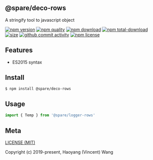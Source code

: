 ## @spare/deco-rows
A stringify tool to javascript object

[![npm version][npm-image]][npm-url]
[![npm quality][quality-image]][quality-url]
[![npm download][download-image]][npm-url]
[![npm total-download][total-download-image]][npm-url]
[![size][size]][size-url]
[![github commit activity][commit-image]][github-url]
[![npm license][license-image]][npm-url]

## Features

- ES2015 syntax

## Install
```console
$ npm install @spare/deco-rows
```

## Usage
```js
import { Temp } from '@spare/logger-rows'
```

## Meta
[LICENSE (MIT)](LICENSE)

Copyright (c) 2019-present, Haoyang (Vincent) Wang

[//]: <> (Shields)
[npm-image]: https://img.shields.io/npm/v/@spare/deco-rows.svg?style=flat-square
[quality-image]: http://npm.packagequality.com/shield/@spare/deco-rows.svg?style=flat-square
[download-image]: https://img.shields.io/npm/dm/@spare/deco-rows.svg?style=flat-square
[total-download-image]:https://img.shields.io/npm/dt/@spare/deco-rows.svg?style=flat-square
[license-image]: https://img.shields.io/npm/l/@spare/deco-rows.svg?style=flat-square
[commit-image]: https://img.shields.io/github/commit-activity/y/hoyeungw/@spare/deco-rows?style=flat-square
[size]: https://flat.badgen.net/packagephobia/install/@spare/deco-rows

[//]: <> (Link)
[npm-url]: https://npmjs.org/package/@spare/deco-rows
[quality-url]: http://packagequality.com/#?package=@spare/deco-rows
[github-url]: https://github.com/gadge/@spare/deco-rows
[size-url]: https://packagephobia.now.sh/result?p=@spare/deco-rows
